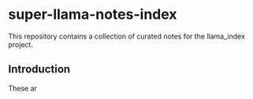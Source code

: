 # super-llama-notes-index
This repository contains a collection of curated notes for the llama_index project.

## Introduction
These ar